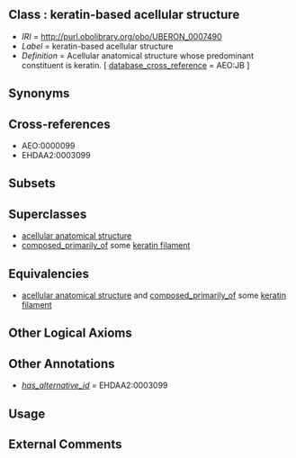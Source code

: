 
## Class : keratin-based acellular structure

 * *IRI* = http://purl.obolibrary.org/obo/UBERON_0007490
 * *Label* = keratin-based acellular structure
 * *Definition* = Acellular anatomical structure whose predominant constituent is keratin. [ [database_cross_reference](../../ef/oboInOwl#hasDbXref.md) = AEO:JB ]

## Synonyms


## Cross-references

 * AEO:0000099
 * EHDAA2:0003099

## Subsets


## Superclasses

 * [acellular anatomical structure](../../UBERON/76/UBERON_0000476.md)
 * [composed_primarily_of](../../UBREL/02/UBREL_0000002.md) some [keratin filament](../../GO/95/GO_0045095.md)

## Equivalencies

 * [acellular anatomical structure](../../UBERON/76/UBERON_0000476.md) and [composed_primarily_of](../../UBREL/02/UBREL_0000002.md) some [keratin filament](../../GO/95/GO_0045095.md)

## Other Logical Axioms


## Other Annotations

 * *[has_alternative_id](../../Id/oboInOwl#hasAlternativeId.md)* = EHDAA2:0003099

## Usage


## External Comments

